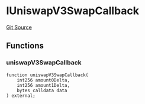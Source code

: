 # IUniswapV3SwapCallback
[Git Source](https://github.com/ArrakisFinance/arrakis-modular/blob/main/src/interfaces/IUniswapV3SwapCallback.sol)


## Functions
### uniswapV3SwapCallback


```solidity
function uniswapV3SwapCallback(
    int256 amount0Delta,
    int256 amount1Delta,
    bytes calldata data
) external;
```

